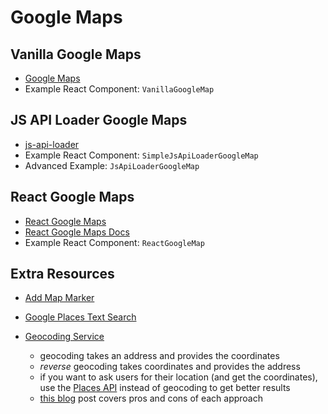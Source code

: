 # Google Maps

## Vanilla Google Maps

- [Google Maps](https://developers.google.com/maps/documentation/javascript/adding-a-google-map)
- Example React Component: `VanillaGoogleMap`

## JS API Loader Google Maps

- [js-api-loader](https://github.com/googlemaps/js-api-loader)
- Example React Component: `SimpleJsApiLoaderGoogleMap`
- Advanced Example: `JsApiLoaderGoogleMap`

## React Google Maps

- [React Google Maps](https://github.com/tomchentw/react-google-maps)
- [React Google Maps Docs](https://tomchentw.github.io/react-google-maps/)
- Example React Component: `ReactGoogleMap`

<!-- ## React Wrapper

- [React Wrapper Google Map](https://developers.google.com/maps/documentation/javascript/react-map)
- [React Wrapper](https://github.com/googlemaps/react-wrapper)
- Example React Component: `ReactWrapper` -->

## Extra Resources

- [Add Map Marker](https://developers.google.com/maps/documentation/javascript/markers#add)
- [Google Places Text Search](https://developers.google.com/maps/documentation/javascript/places#TextSearchRequests)
- [Geocoding Service](https://developers.google.com/maps/documentation/javascript/examples/geocoding-simple#maps_geocoding_simple-javascript)

  - geocoding takes an address and provides the coordinates
  - _reverse_ geocoding takes coordinates and provides the address
  - if you want to ask users for their location (and get the coordinates), use the [Places API](https://developers.google.com/maps/documentation/places/web-service) instead of geocoding to get better results
  - [this blog](https://cloud.google.com/blog/products/maps-platform/address-geocoding-in-google-maps-apis) post covers pros and cons of each approach
